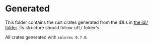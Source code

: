 # Generated

This folder contains the rust crates generated from the IDLs in [the idl/ folder](../idl/). Its structure should follow `idl/` folder's.

All crates generated with `solores 0.7.0`.

